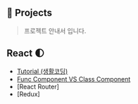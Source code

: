 ## :turtle: Projects
> 프로젝트 안내서 입니다.

## React :first_quarter_moon:
* [Tutorial (생활코딩)](https://github.com/JeongP/react-tutorial-saengco)
* [Func Component VS Class Component](https://github.com/JeongP/react-component-func-vs-class)
* [React Router]
* [Redux]

